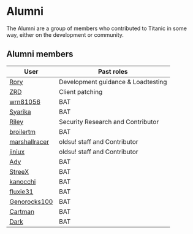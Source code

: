 # Alumni

The Alumni are a group of members who contributed to Titanic in some way, either on the development or community.

## Alumni members

User | Past roles
---|---
[Rory](https://osu.titanic.sh/u/9) | Development guidance & Loadtesting
[ZRD](https://osu.titanic.sh/u/277) | Client patching
[wrn81056](https://osu.titanic.sh/u/645) | BAT
[Syarika](https://osu.titanic.sh/u/1730) | BAT
[Riley](https://osu.titanic.sh/u/2464) | Security Research and Contributor
[broilertm](https://osu.titanic.sh/u/989) | BAT
[marshallracer](https://osu.titanic.sh/u/2371) | oldsu! staff and Contributor
[jiniux](https://osu.titanic.sh/u/2398) | oldsu! staff and Contributor
[Ady](https://osu.titanic.sh/u/821) | BAT
[StreeX](https://osu.titanic.sh/u/67) | BAT
[kanocchi](https://osu.titanic.sh/u/943) | BAT
[fluxie31](https://osu.titanic.sh/u/517) | BAT
[Genorocks100](https://osu.titanic.sh/u/1853) | BAT
[Cartman](https://osu.titanic.sh/u/857) | BAT
[Dark](https://osu.titanic.sh/u/812) | BAT
